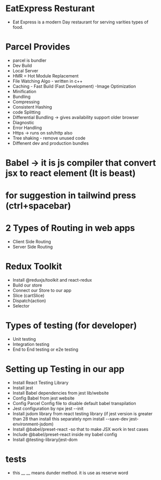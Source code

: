 # EatExpress Resturant
- Eat Express is a modern Day restaurant for serving varities types of food.

# Parcel Provides
- parcel is bundler
- Dev Build
- Local Server
- HMR = Hot Module Replacement
- File Watching Algo - written in c++
- Caching - Fast Build (Fast Development)
-Image Optimization
- Minification
- Bundling
- Compressing
- Consistent Hashing
- code Splitting
- Differential Bundling -> gives availability support older browser
- Diagnostic
- Error Handling
- Https -> runs on ssh/http also
- Tree shaking - remove unused code
- Diffenent dev and production bundles

# Babel -> it is js compiler that convert jsx to react element (It is beast)

# for suggestion in tailwind press (ctrl+spacebar)

# 2 Types of Routing in web apps
 - Client Side Routing
 - Server Side Routing

 # Redux Toolkit
  - Install @reduxjs/toolkit and react-redux  
  - Build our store
  - Connect our Store to our app
  - Slice (cartSlice)
  - Dispatch(action)
  - Selector

# Types of testing (for developer)
- Unit testing
- Integration testing
- End to End testing or e2e testing

# Setting up Testing in our app
 - Install React Testing Library
 - Install jest
 - Install Babel dependencies from jest lib/website
 - Config Babel from jest website 
 - Config Parcel Config file to disable default babel transpilation
 - Jest configuration by npx jest --init
 - Install jsdom library from react testing library (if jest version is greater than 28 than install this separately npm install --save-dev jest-environment-jsdom)
 - Install @babel/preset-react -so that to make JSX work in test cases
 - Include @babel/preset-react inside my babel config
 - Install @testing-library/jest-dom

 # __tests__ 
  - this __ __ means dunder method. it is use as reserve word
